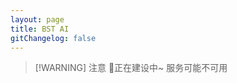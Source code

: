 ```yaml
---
layout: page
title: BST AI
gitChangelog: false
---
```


<script setup>
import DifyEmbedding from '../.vitepress/theme/components/DifyEmbedding.vue'
</script>

> [!WARNING] 注意
> 🚧正在建设中~ 服务可能不可用

<DifyEmbedding/>
